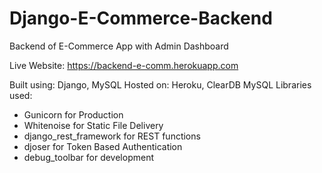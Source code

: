 # Django-E-Commerce-Backend
Backend of E-Commerce App with Admin Dashboard

Live Website: https://backend-e-comm.herokuapp.com

Built using: Django, MySQL
Hosted on: Heroku, ClearDB MySQL
Libraries used: 
- Gunicorn for Production
- Whitenoise for Static File Delivery
- django_rest_framework for REST functions
- djoser for Token Based Authentication
- debug_toolbar for development

